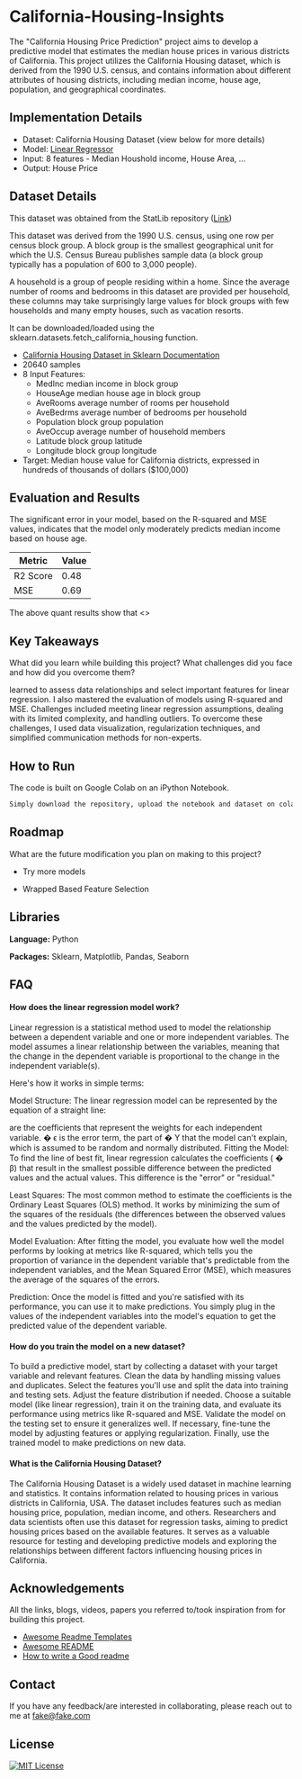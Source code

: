 # California-Housing-Insights

The "California Housing Price Prediction" project aims to develop a predictive model that estimates the median house prices in various districts of California. This project utilizes the California Housing dataset, which is derived from the 1990 U.S. census, and contains information about different attributes of housing districts, including median income, house age, population, and geographical coordinates.


## Implementation Details

- Dataset: California Housing Dataset (view below for more details)
- Model: [Linear Regressor](https://scikit-learn.org/stable/modules/generated/sklearn.linear_model.LinearRegression.html)
- Input: 8 features - Median Houshold income, House Area, ...
- Output: House Price

## Dataset Details

This dataset was obtained from the StatLib repository ([Link](https://www.dcc.fc.up.pt/~ltorgo/Regression/cal_housing.html))

This dataset was derived from the 1990 U.S. census, using one row per census block group. A block group is the smallest geographical unit for which the U.S. Census Bureau publishes sample data (a block group typically has a population of 600 to 3,000 people).

A household is a group of people residing within a home. Since the average number of rooms and bedrooms in this dataset are provided per household, these columns may take surprisingly large values for block groups with few households and many empty houses, such as vacation resorts.

It can be downloaded/loaded using the sklearn.datasets.fetch_california_housing function.

- [California Housing Dataset in Sklearn Documentation](https://scikit-learn.org/stable/modules/generated/sklearn.datasets.fetch_california_housing.html)
- 20640 samples
- 8 Input Features: 
    - MedInc median income in block group
    - HouseAge median house age in block group
    - AveRooms average number of rooms per household
    - AveBedrms average number of bedrooms per household
    - Population block group population
    - AveOccup average number of household members
    - Latitude block group latitude
    - Longitude block group longitude
- Target: Median house value for California districts, expressed in hundreds of thousands of dollars ($100,000)

## Evaluation and Results


The significant error in your model, based on the R-squared and MSE values, indicates that the model only moderately predicts median income based on house age. 

| Metric        | Value         |
| ------------- | ------------- |
| R2 Score      | 0.48          |
| MSE           | 0.69          |


The above quant results show that <>
## Key Takeaways

What did you learn while building this project? What challenges did you face and how did you overcome them?

learned to assess data relationships and select important features for linear regression. I also mastered the evaluation of models using R-squared and MSE. Challenges included meeting linear regression assumptions, dealing with its limited complexity, and handling outliers. To overcome these challenges, I used data visualization, regularization techniques, and simplified communication methods for non-experts.


## How to Run

The code is built on Google Colab on an iPython Notebook. 

```bash
Simply download the repository, upload the notebook and dataset on colab, and hit play!
```


## Roadmap

What are the future modification you plan on making to this project?

- Try more models

- Wrapped Based Feature Selection


## Libraries 

**Language:** Python

**Packages:** Sklearn, Matplotlib, Pandas, Seaborn


## FAQ

#### How does the linear regression model work?

Linear regression is a statistical method used to model the relationship between a dependent variable and one or more independent variables. The model assumes a linear relationship between the variables, meaning that the change in the dependent variable is proportional to the change in the independent variable(s).

Here's how it works in simple terms:

Model Structure: The linear regression model can be represented by the equation of a straight line:


  are the coefficients that represent the weights for each independent variable.
�
ϵ is the error term, the part of 
�
Y that the model can't explain, which is assumed to be random and normally distributed.
Fitting the Model: To find the line of best fit, linear regression calculates the coefficients (
�
β) that result in the smallest possible difference between the predicted values and the actual values. This difference is the "error" or "residual."

Least Squares: The most common method to estimate the coefficients is the Ordinary Least Squares (OLS) method. It works by minimizing the sum of the squares of the residuals (the differences between the observed values and the values predicted by the model).

Model Evaluation: After fitting the model, you evaluate how well the model performs by looking at metrics like R-squared, which tells you the proportion of variance in the dependent variable that's predictable from the independent variables, and the Mean Squared Error (MSE), which measures the average of the squares of the errors.

Prediction: Once the model is fitted and you're satisfied with its performance, you can use it to make predictions. You simply plug in the values of the independent variables into the model's equation to get the predicted value of the dependent variable.

#### How do you train the model on a new dataset?

To build a predictive model, start by collecting a dataset with your target variable and relevant features. Clean the data by handling missing values and duplicates. Select the features you'll use and split the data into training and testing sets. Adjust the feature distribution if needed. Choose a suitable model (like linear regression), train it on the training data, and evaluate its performance using metrics like R-squared and MSE. Validate the model on the testing set to ensure it generalizes well. If necessary, fine-tune the model by adjusting features or applying regularization. Finally, use the trained model to make predictions on new data.

#### What is the California Housing Dataset?

The California Housing Dataset is a widely used dataset in machine learning and statistics. It contains information related to housing prices in various districts in California, USA. The dataset includes features such as median housing price, population, median income, and others. Researchers and data scientists often use this dataset for regression tasks, aiming to predict housing prices based on the available features. It serves as a valuable resource for testing and developing predictive models and exploring the relationships between different factors influencing housing prices in California.
## Acknowledgements

All the links, blogs, videos, papers you referred to/took inspiration from for building this project. 

 - [Awesome Readme Templates](https://awesomeopensource.com/project/elangosundar/awesome-README-templates)
 - [Awesome README](https://github.com/matiassingers/awesome-readme)
 - [How to write a Good readme](https://bulldogjob.com/news/449-how-to-write-a-good-readme-for-your-github-project)


## Contact

If you have any feedback/are interested in collaborating, please reach out to me at fake@fake.com


## License

[![MIT License](https://img.shields.io/badge/License-MIT-green.svg)](https://choosealicense.com/licenses/mit/)

